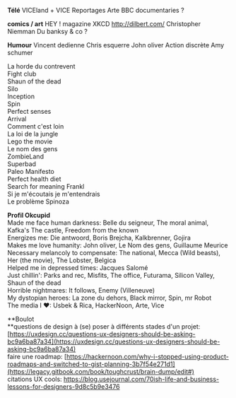 **Télé**
VICEland + VICE
Reportages Arte
BBC documentaries ?

**comics / art**
HEY ! magazine
XKCD
http://dilbert.com/
Christopher Niemman
Du banksy & co ? 

**Humour**
Vincent dedienne
Chris esquerre
John oliver
Action discrète
Amy schumer

La horde du contrevent  
Fight club  
Shaun of the dead  
Silo  
Inception  
Spin  
Perfect senses  
Arrival  
Comment c'est loin  
La loi de la jungle  
Lego the movie  
Le nom des gens  
ZombieLand  
Superbad  
Paleo Manifesto  
Perfect health diet  
Search for meaning Frankl  
Si je m'écoutais je m'entendrais  
Le problème Spinoza

**Profil Okcupid**  
Made me face human darkness: Belle du seigneur, The moral animal, Kafka's The castle, Freedom from the known  
Energizes me: Die antwoord, Boris Brejcha, Kalkbrenner, Gojira  
Makes me love humanity: John oliver, Le Nom des gens, Guillaume Meurice  
Necessary melancoly to compensate: The national, Mecca \(Wild beasts\), Her \(the movie\), The Lobster, Belgica  
Helped me in depressed times: Jacques Salomé  
Just chillin': Parks and rec, Misfits, The office, Futurama, Silicon Valley, Shaun of the dead  
Horrible nightmares: It follows, Enemy \(Villeneuve\)  
My dystopian heroes: La zone du dehors, Black mirror, Spin, mr Robot  
The media I ❤: Usbek & Rica, HackerNoon, Arte, Vice

**Boulot    
**questions de design à \(se\) poser à différents stades d'un projet: [https://uxdesign.cc/questions-ux-designers-should-be-asking-bc9a6ba87a34](https://uxdesign.cc/questions-ux-designers-should-be-asking-bc9a6ba87a34)  
faire une roadmap: [https://hackernoon.com/why-i-stopped-using-product-roadmaps-and-switched-to-gist-planning-3b7f54e271d1](https://legacy.gitbook.com/book/toughcrust/brain-dump/edit#)  
citations UX cools: https://blog.usejournal.com/70ish-life-and-business-lessons-for-designers-9d8c5b9e3476

